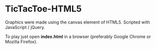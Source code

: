 TicTacToe-HTML5
===============

Graphics were made using the canvas element of HTML5.
Scripted with JavaScript / jQuery.

To play just open <strong>index.html</strong> in a browser (preferably Google Chrome or Mozilla Firefox).
